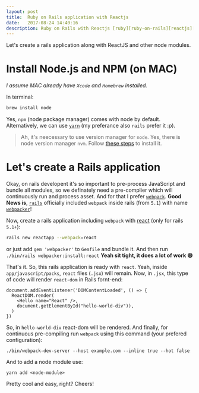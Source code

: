 ```yaml
---
layout: post
title:  Ruby on Rails application with Reactjs
date:   2017-08-24 14:40:16
description: Ruby on Rails with Reactjs [ruby][ruby-on-rails][reactjs][webpacker]
---
```


Let's create a rails application along with ReactJS and other node modules.

# Install Node.js and NPM (on MAC)

*I assume MAC already have `Xcode` and `Homebrew` installed.*

In terminal:

```bash
brew install node
```

Yes, `npm` (node package manager) comes with node by default. Alternatively, we can use [`yarn`](https://yarnpkg.com/en/docs/install#mac-tab) (my preferance also `rails` prefer it :p).
> Ah, it's neecessary to use version manager for `node`. Yes, there is node version manager `nvm`. Follow [these steps](https://github.com/creationix/nvm#installation) to install it.



# Let's create a Rails application

Okay, on rails developent it's so important to pre-process JavaScript and bundle all modules, so we definately need a pre-complier which will continuously run and process asset. And for that I prefer [`webpack`](https://github.com/webpack/webpack). **Good News is**, [`rails`](https://github.com/rails) officially included `webpack` inside rails (from `5.1`) with name [`webpacker`](https://github.com/rails/webpacker)!

Now, create a rails application including `webpack` with [react](https://facebook.github.io/react/) (only for rails `5.1+`):
```bash
rails new reactapp --webpack=react
```

or just add `gem 'webpacker'` to `Gemfile` and bundle it. And then run `./bin/rails webpacker:install:react`
**Yeah sit tight, it does a lot of work :smile:**

That's it.
So, this rails application is ready with `react`. Yeah, inside `app/javascript/packs`, `react` files (`.jsx`) will remain.
Now, in `.jsx`, this type of code will render `react-dom` in Rails fornt-end:

```
document.addEventListener('DOMContentLoaded', () => {
  ReactDOM.render(
    <Hello name="React" />,
    document.getElementById("hello-world-div")),
  )
})
```
So, in `hello-world-div` react-dom will be rendered.
And finally, for continuous pre-compiling run `webpack` using this command (your prefered configuration):

```
./bin/webpack-dev-server --host example.com --inline true --hot false

```

And to add a node module use:
```
yarn add <node-module>
```

Pretty cool and easy, right? Cheers!
